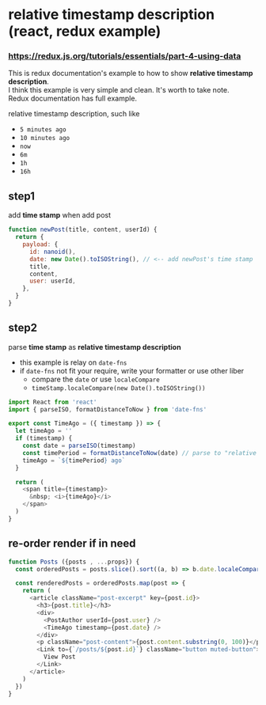 # relative timestamp description (react, redux example)
### https://redux.js.org/tutorials/essentials/part-4-using-data

This is redux documentation's example to how to show **relative timestamp description**.  
I think this example is very simple and clean. It's worth to take note.  
Redux documentation has full example.  

relative timestamp description, such like
- `5 minutes ago`
- `10 minutes ago`
- `now`
- `6m`
- `1h`
- `16h`

## step1
add **time stamp** when add post
```js
function newPost(title, content, userId) {
  return {
    payload: {
      id: nanoid(),
      date: new Date().toISOString(), // <-- add newPost's time stamp
      title,
      content,
      user: userId,
    },
  }
}
```

## step2
parse **time stamp** as **relative timestamp description**
- this example is relay on `date-fns`
- if `date-fns` not fit your require, write your formatter or use other liber
  - compare the `date` or use `localeCompare`
  - `timeStamp.localeCompare(new Date().toISOString())`
 
```js
import React from 'react'
import { parseISO, formatDistanceToNow } from 'date-fns'

export const TimeAgo = ({ timestamp }) => {
  let timeAgo = ''
  if (timestamp) {
    const date = parseISO(timestamp)
    const timePeriod = formatDistanceToNow(date) // parse to "relative timestamp"
    timeAgo = `${timePeriod} ago`
  }

  return (
    <span title={timestamp}>
      &nbsp; <i>{timeAgo}</i>
    </span>
  )
}
```


## re-order render if in need

```js
function Posts ({posts , ...props}) {
  const orderedPosts = posts.slice().sort((a, b) => b.date.localeCompare(a.date))

  const renderedPosts = orderedPosts.map(post => {
    return (
      <article className="post-excerpt" key={post.id}>
        <h3>{post.title}</h3>
        <div>
          <PostAuthor userId={post.user} />
          <TimeAgo timestamp={post.date} />
        </div>
        <p className="post-content">{post.content.substring(0, 100)}</p>
        <Link to={`/posts/${post.id}`} className="button muted-button">
          View Post
        </Link>
      </article>
    )
  })
}
```
